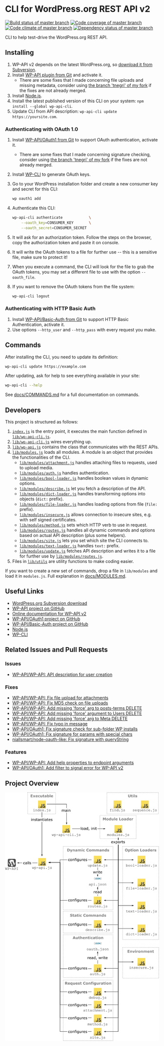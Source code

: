 
CLI for WordPress.org REST API v2
=================================

[![Build status of master branch](https://travis-ci.org/thiago-negri/wp-api-cli.svg?branch=master)](https://travis-ci.org/thiago-negri/wp-api-cli)
[![Code coverage of master branch](http://codecov.io/github/thiago-negri/wp-api-cli/coverage.svg?branch=master)](http://codecov.io/github/thiago-negri/wp-api-cli?branch=master)
[![Code climate of master branch](https://codeclimate.com/github/thiago-negri/wp-api-cli/badges/gpa.svg)](https://codeclimate.com/github/thiago-negri/wp-api-cli)
[![Dependency status of master branch](https://gemnasium.com/thiago-negri/wp-api-cli.svg)](https://gemnasium.com/thiago-negri/wp-api-cli)

CLI to help test-drive the WordPress.org REST API.

Installing
----------

1. WP-API v2 depends on the latest WordPress.org, so [download it from Subversion](https://wordpress.org/download/svn/).
2. Install [WP-API plugin from Git](https://github.com/WP-API/WP-API) and activate it.
	- There are some fixes that I made concerning file uploads and missing metadata, consider using [the branch 'tnegri' of my fork](https://github.com/thiago-negri/WP-API/tree/tnegri) if the fixes are not already merged.
3. Install [Node.js](https://nodejs.org/).
4. Install the latest published version of this CLI on your system: `npm install --global wp-api-cli`.
5. Update CLI from API description: `wp-api-cli update https://yoursite.com`.

### Authenticating with OAuth 1.0

1. Install [WP-API/OAuth1 from Git](https://github.com/WP-API/OAuth1) to support OAuth authentication, activate it.
    - There are some fixes that I made concerning signature checking, consider using [the branch 'tnegri' of my fork](https://github.com/thiago-negri/OAuth1/tree/tnegri) if the fixes are not already merged.
2. Install [WP-CLI](http://wp-cli.org/) to generate OAuth keys.
3. Go to your WordPress installation folder and create a new consumer key and secret for this CLI:

    ```bash
    wp oauth1 add
    ```

4. Authenticate this CLI:

    ```bash
    wp-api-cli authenticate            \
        --oauth_key=CONSUMER_KEY       \
        --oauth_secret=CONSUMER_SECRET
    ```

5. It will ask for an authorization token. Follow the steps on the browser, copy the authorization token and paste it on console.
6. It will write the OAuth tokens to a file for further use -- this is a sensitive file, make sure to protect it!
7. When you execute a command, the CLI will look for the file to grab the OAuth tokens, you may set a different file to use with the option `--oauth_file`.
8. If you want to remove the OAuth tokens from the file system:

	```bash
	wp-api-cli logout
	```

### Authenticating with HTTP Basic Auth

1. Install [WP-API/Basic-Auth from Git](https://github.com/WP-API/Basic-Auth) to support HTTP Basic Authentication, activate it.
2. Use options `--http_user` and `--http_pass` with every request you make.

Commands
--------

After installing the CLI, you need to update its definition:

```bash
wp-api-cli update https://example.com
```

After updating, ask for help to see everything available in your site:

```bash
wp-api-cli --help
```

See [docs/COMMANDS.md](docs/COMMANDS.md) for a full documentation on commands.

Developers
----------

This project is structured as follows:

1. [`index.js`](index.js) is the entry point, it executes the main function defined in [`lib/wp-api-cli.js`](lib/wp-api-cli.js).
1. [`lib/wp-api-cli.js`](lib/wp-api-cli.js) wires everything up.
1. [`lib/wp-api.js`](lib/wp-api.js) contains the class that communicates with the REST APIs.
1. [`lib/modules.js`](lib/modules.js) loads all modules. A module is an object that provides the functionalities of the CLI.
	- [`lib/modules/attachment.js`](lib/modules/attachment.js) handles attaching files to requests, used to upload media.
	- [`lib/modules/auth.js`](lib/modules/auth.js) handles authentication.
	- [`lib/modules/bool-loader.js`](lib/modules/bool-loader.js) handles boolean values in dynamic options.
	- [`lib/modules/describe.js`](lib/modules/describe.js) let you fetch a description of the API.
	- [`lib/modules/dict-loader.js`](lib/modules/dict-loader.js) handles transforming options into objects (`dict:` prefix).
	- [`lib/modules/file-loader.js`](lib/modules/file-loader.js) handles loading options from file (`file:` prefix).
	- [`lib/modules/insecure.js`](lib/modules/insecure.js) allows connection to insecure sites, e.g. with self signed certificates.
	- [`lib/modules/method.js`](lib/modules/method.js) sets which HTTP verb to use in request.
	- [`lib/modules/routes.js`](lib/modules/routes.js) handles all dynamic commands and options based on actual API description (plus some helpers).
	- [`lib/modules/site.js`](lib/modules/site.js) lets you set which site the CLI connects to.
	- [`lib/modules/text-loader.js`](lib/modules/text-loader.js) handles `text:` prefix.
	- [`lib/modules/update.js`](lib/modules/update.js) fetches API description and writes it to a file for further use by [`lib/modules/routes.js`](lib/modules/routes.js).
1. Files in [`lib/utils`](lib/utils) are utility functions to make coding easier.

If you want to create a new set of commands, drop a file in `lib/modules` and load it in `modules.js`. Full explanation in [docs/MODULES.md](docs/MODULES.md).

Useful Links
------------

- [WordPress.org Subversion download](https://wordpress.org/download/svn/)
- [WP-API project on GitHub](https://github.com/WP-API/WP-API)
- [Online documentation for WP-API v2](http://v2.wp-api.org/)
- [WP-API/OAuth1 project on GitHub](https://github.com/WP-API/OAuth1)
- [WP-API/Basic-Auth project on GitHub](https://github.com/WP-API/Basic-Auth)
- [Node.js](https://nodejs.org/)
- [WP-CLI](http://wp-cli.org/)

Related Issues and Pull Requests
--------------------------------

### Issues

- [WP-API/WP-API: API description for user creation](https://github.com/WP-API/WP-API/issues/1514)

### Fixes

- [WP-API/WP-API: Fix file upload for attachments](https://github.com/WP-API/WP-API/pull/1492)
- [WP-API/WP-API: Fix MD5 check on file uploads](https://github.com/WP-API/WP-API/pull/1508)
- [WP-API/WP-API: Add missing 'force' arg to posts-terms DELETE](https://github.com/WP-API/WP-API/pull/1512)
- [WP-API/WP-API: Add missing 'force' argument to Users DELETE](https://github.com/WP-API/WP-API/pull/1515)
- [WP-API/WP-API: Add missing 'force' arg to Meta DELETE](https://github.com/WP-API/WP-API/pull/1517)
- [WP-API/WP-API: Fix typo in message](https://github.com/WP-API/WP-API/pull/1516)
- [WP-API/OAuth1: Fix signature check for sub-folder WP installs](https://github.com/WP-API/OAuth1/pull/78)
- [WP-API/OAuth1: Fix signature for params with special chars](https://github.com/WP-API/OAuth1/pull/79)
- [niallsmart/node-oauth-like: Fix signature with queryString](https://github.com/niallsmart/node-oauth-lite/pull/1)

### Features

- [WP-API/WP-API: Add help properties to endpoint arguments](https://github.com/WP-API/WP-API/pull/1511)
- [WP-API/OAuth1: Add filter to signal error for WP-API v2](https://github.com/WP-API/OAuth1/pull/80)

Project Overview
----------------

![Overview image of project files](overview.png)
